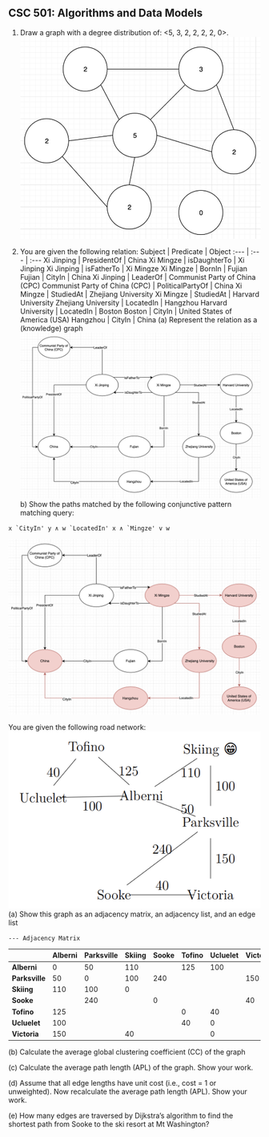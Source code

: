 ## CSC 501: Algorithms and Data Models

1. Draw a graph with a degree distribution of: <5, 3, 2, 2, 2, 2, 0>.
![graph](https://github.com/SiRumCz/CSC_501_Quizzes/blob/master/img/quiz4_q1.png)<br>

2. You are given the following relation:
Subject | Predicate | Object
:--- | :--- | :---
Xi Jinping | PresidentOf | China
Xi Mingze | isDaughterTo | Xi Jinping
Xi Jinping | isFatherTo | Xi Mingze
Xi Mingze | BornIn | Fujian
Fujian | CityIn | China
Xi Jinping | LeaderOf | Communist Party of China (CPC)
Communist Party of China (CPC) | PoliticalPartyOf | China
Xi Mingze | StudiedAt | Zhejiang University
Xi Mingze | StudiedAt | Harvard University
Zhejiang University | LocatedIn | Hangzhou
Harvard University | LocatedIn | Boston
Boston | CityIn | United States of America (USA)
Hangzhou | CityIn | China
(a) Represent the relation as a (knowledge) graph
![graph](https://github.com/SiRumCz/CSC_501_Quizzes/blob/master/img/quiz4_q2a.png)<br>
b) Show the paths matched by the following conjunctive pattern matching query:
```
x `CityIn' y ∧ w `LocatedIn' x ∧ `Mingze' v w
```
![graph](https://github.com/SiRumCz/CSC_501_Quizzes/blob/master/img/quiz4_q2b.png)<br>

You are given the following road network:
![graph](https://github.com/SiRumCz/CSC_501_Quizzes/blob/master/img/quiz4_q3.png)<br>
(a) Show this graph as an adjacency matrix, an adjacency list, and an edge list
```
--- Adjacency Matrix
```            
||Alberni|Parksville|Skiing|Sooke|Tofino|Ucluelet|Victoria|
| :--- | :--- | :--- | :--- | :--- | :--- | :--- | :--- |
|**Alberni**|0|50|110||125|100||
|**Parksville**|50|0|100|240|||150|
|**Skiing**|110|100|0|||||
|**Sooke**||240||0|||40|
|**Tofino**|125||||0|40||
|**Ucluelet**|100||||40|0||
|**Victoria**|150||40|||0|

(b) Calculate the average global clustering coefficient (CC) of the graph

(c) Calculate the average path length (APL) of the graph. Show your work.

(d) Assume that all edge lengths have unit cost (i.e., cost = 1 or unweighted). Now
recalculate the average path length (APL). Show your work.

(e) How many edges are traversed by Dijkstra’s algorithm to find the shortest path
from Sooke to the ski resort at Mt Washington?
